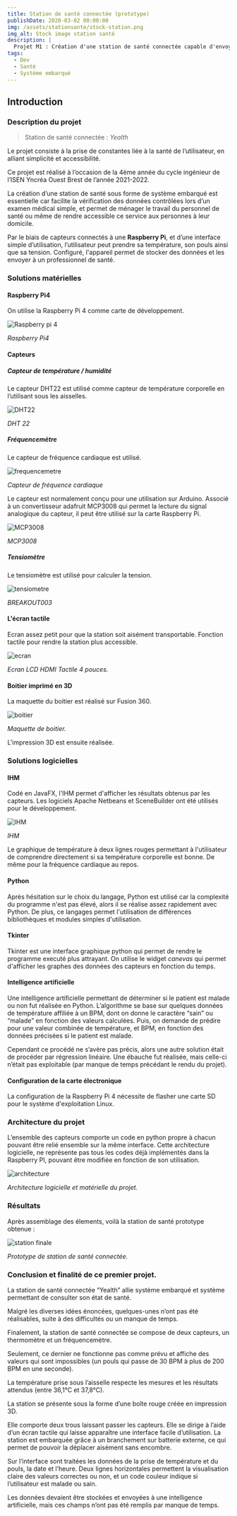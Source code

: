 ```yaml
---
title: Station de santé connectée (prototype)
publishDate: 2020-03-02 00:00:00
img: /assets/stationsante/stock-station.png
img_alt: Stock image station santé
description: |
  Projet M1 : Création d'une station de santé connectée capable d'envoyer un diagnostic.
tags:
  - Dev
  - Santé
  - Système embarqué
---
```


## Introduction 

### Description du projet

> Station de santé connectée : <i>Yealth</i>

Le projet consiste à la prise de constantes liée à la santé de l’utilisateur, en alliant simplicité et accessibilité. 

Ce projet est réalisé à l’occasion de la 4ème année du cycle ingénieur de l’ISEN Yncréa Ouest Brest de l’année 2021-2022. 

La création d’une station de santé sous forme de système embarqué est essentielle car facilite la vérification des données contrôlées lors d’un examen médical simple, et permet de ménager le travail du personnel de santé ou même de rendre accessible ce service aux personnes à leur domicile. 

Par le biais de capteurs connectés à une <b>Raspberry Pi</b>, et d’une interface simple d’utilisation, l’utilisateur peut prendre sa température, son pouls ainsi que sa tension. Configuré, l'appareil permet de stocker des données et les envoyer à un professionnel de santé.

### Solutions matérielles

#### <b>Raspberry Pi4</b>

On utilise la Raspberry Pi 4 comme carte de développement.

<img src="/assets/stationsante/raspberry.jpg" alt="Raspberry pi 4" />

<i>Raspberry Pi4</i>

#### <b>Capteurs</b>

##### Capteur de température / humidité

Le capteur DHT22 est utilisé comme capteur de température corporelle en l’utilisant sous les aisselles. 

<img src="/assets/stationsante/DHT22.png" alt="DHT22" />

<i>DHT 22</i>

##### Fréquencemètre

Le capteur de fréquence cardiaque est utilisé. 

<img src="/assets/stationsante/frequencemetre.jpg" alt="frequencemetre" />

<i>Capteur de fréquence cardiaque</i>

Le capteur est normalement conçu pour une utilisation sur Arduino. 
Associé à un convertisseur adafruit MCP3008 qui permet la lecture du signal analogique du capteur, il peut être utilisé sur la carte Raspberry Pi.

<img src="/assets/stationsante/MCP3008.jpg" alt="MCP3008" />

<i>MCP3008</i>

##### Tensiomètre

Le tensiomètre est utilisé pour calculer la tension.

<img src="/assets/stationsante/tensiometre.jpg" alt="tensiometre" />

<i> BREAKOUT003 </i>

#### <b>L'écran tactile</b>


Ecran assez petit pour que la station soit aisément transportable. Fonction tactile pour rendre la station plus accessible.

<img src="/assets/stationsante/ecran.jpg" alt="ecran" />

<i>Ecran LCD HDMI Tactile 4 pouces.</i>

#### <b>Boitier imprimé en 3D</b>

La maquette du boitier est réalisé sur Fusion 360.

<img src="/assets/stationsante/boitier-3d.png" alt="boitier" />

<i>Maquette de boitier.</i>

L'impression 3D est ensuite réalisée.

### Solutions logicielles

#### <b>IHM</b>

Codé en JavaFX, l'IHM permet d'afficher les résultats obtenus par les capteurs.
Les logiciels Apache Netbeans et SceneBuilder ont été utilisés pour le développement.


<img src="/assets/stationsante/IHM.png" alt="IHM" />

<i>IHM</i>

Le graphique de température à deux lignes rouges permettant à l'utilisateur de comprendre directement si sa température corporelle est bonne. 
De même pour la fréquence cardiaque au repos.

#### <b>Python</b>

Après hésitation sur le choix du langage, Python est utilisé car la complexité du programme n'est pas élevé, alors il se réalise assez rapidement avec Python. 
De plus, ce langages permet l'utilisation de différences bibliothèques et modules simples d'utilisation. 

#### <b>Tkinter</b>

Tkinter est une interface graphique python qui permet de rendre le programme executé plus attrayant. On utilise le widget <i>canevas</i> qui permet d'afficher les graphes des données des capteurs en fonction du temps.

#### <b>Intelligence artificielle</b>

Une intelligence artificielle permettant de déterminer si le patient est malade ou non fut réalisée en Python. L’algorithme se base sur quelques données de température affiliée à un BPM, dont on donne le caractère “sain” ou “malade” en fonction des valeurs calculées. Puis, on demande de prédire pour une valeur combinée de température, et BPM, en fonction des données précisées si le patient est malade. 

Cependant ce procédé ne s’avère pas précis, alors une autre solution était de procéder par régression linéaire. Une ébauche fut réalisée, mais celle-ci n’était pas exploitable (par manque de temps précédant le rendu du projet).

#### <b>Configuration de la carte électronique</b>

La configuration de la Raspberry Pi 4 nécessite de flasher une carte SD pour le système d'exploitation Linux. 

### Architecture du projet

L’ensemble des capteurs comporte un code en python propre à chacun pouvant être relié ensemble sur la même interface. Cette architecture logicielle, ne représente pas tous les codes déjà implémentés dans la Raspberry PI, pouvant être modifiée en fonction de son utilisation. 

<img src="/assets/stationsante/architecture.png" alt="architecture" />

<i>Architecture logicielle et matérielle du projet.</i>


### Résultats 

Après assemblage des élements, voilà la station de santé prototype obtenue :

<img src="/assets/stationsante/station-finale.png" alt="station finale" />

<i>Prototype de station de santé connectée.</i>

### Conclusion et finalité de ce premier projet.

La station de santé connectée “Yealth” allie système embarqué et système permettant de consulter son état de santé. 

Malgré les diverses idées énoncées, quelques-unes n’ont pas été réalisables, suite à des difficultés ou un manque de temps. 

Finalement, la station de santé connectée se compose de deux capteurs, un thermomètre et un fréquencemètre. 

Seulement, ce dernier ne fonctionne pas comme prévu et affiche des valeurs qui sont impossibles (un pouls qui passe de 30 BPM à plus de 200 BPM en une seconde). 

La température prise sous l’aisselle respecte les mesures et les résultats attendus (entre 36,1°C et 37,8°C). 

La station se présente sous la forme d’une boîte rouge créée en impression 3D. 

Elle comporte deux trous laissant passer les capteurs. 
Elle se dirige à l’aide d’un écran tactile qui laisse apparaître une interface facile d’utilisation. 
La station est embarquée grâce à un branchement sur batterie externe, ce qui permet de pouvoir la déplacer aisément sans encombre.  

Sur l’interface sont traitées les données de la prise de température et du pouls, la date et l’heure. Deux lignes horizontales permettent la visualisation claire des valeurs correctes ou non, et un code couleur indique si l’utilisateur est malade ou sain. 

Les données devaient être stockées et envoyées à une intelligence artificielle, mais ces champs n’ont pas été remplis par manque de temps.
